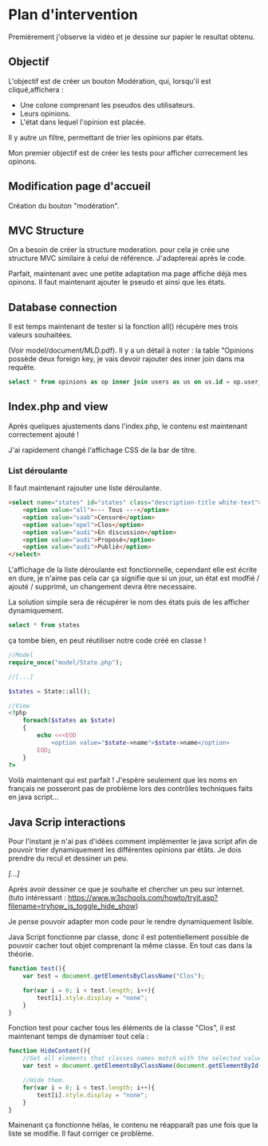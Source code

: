 # Plan d'intervention
Premièrement j'observe la vidéo et je dessine sur papier le resultat obtenu.

## Objectif
L'objectif est de créer un bouton Modération, qui, lorsqu'il est cliqué,affichera :
- Une colone comprenant les pseudos des utilisateurs.
- Leurs opinions.
- L'état dans lequel l'opinion est placée.

Il y autre un filtre, permettant de trier les opinions par états.

Mon premier objectif est de créer les tests pour afficher correcement les opinons.

## Modification page d'accueil
Création du bouton "modération".

## MVC Structure
On a besoin de créer la structure moderation. pour cela je crée une structure MVC similaire à celui de référence. J'adaptereai après le code.

Parfait, maintenant avec une petite adaptation ma page affiche déjà mes opinons. Il faut maintenant ajouter le pseudo et ainsi que les états.

## Database connection
Il est temps maintenant de tester si la fonction all() récupère mes trois valeurs souhaitées.

(Voir model/document/MLD.pdf). Il y a un détail à noter : la table "Opinions possède deux foreign key, je vais devoir rajouter des inner join dans ma requête.

```sql
select * from opinions as op inner join users as us on us.id = op.user_id inner join states as st on st.id = op.opinionstate_id
```
## Index.php and view
Après quelques ajustements dans l'index.php, le contenu est maintenant correctement ajouté !

J'ai rapidement changé l'affichage CSS de la bar de titre.

### List déroulante
Il faut maintenant rajouter une liste déroulante.

```html
<select name="states" id="states" class="description-title white-text">
    <option value="all">--- Tous ---</option>
    <option value="saab">Censuré</option>
    <option value="opel">Clos</option>
    <option value="audi">En discussion</option>
    <option value="audi">Proposé</option>
    <option value="audi">Publié</option>
</select>
```

L'affichage de la liste déroulante est fonctionnelle, cependant elle est écrite en dure, je n'aime pas cela car ça signifie que si un jour, un état est modfié / ajouté / supprimé, un changement devra être necessaire.

La solution simple sera de récupérer le nom des états puis de les afficher dynamiquement.

```sql
select * from states
```

ça tombe bien, en peut réutiliser notre code créé en classe !

```php
//Model
require_once("model/State.php");

//[...]

$states = State::all();

//View
<?php
    foreach($states as $state) 
    {
        echo <<<EOD
            <option value="$state->name">$state->name</option>
        EOD;
    }
?>
```

Voilà maintenant qui est parfait !
J'espère seulement que les noms en français ne posseront pas de problème lors des contrôles techniques faits en java script...

## Java Scrip interactions
Pour l'instant je n'ai pas d'idées comment implémenter le java script afin de pouvoir trier dynamiquement les différentes opinions par étâts. Je dois prendre du recul et dessiner un peu.

*[...]*

Après avoir dessiner ce que je souhaite et chercher un peu sur internet. 
(tuto intéressant : https://www.w3schools.com/howto/tryit.asp?filename=tryhow_js_toggle_hide_show)

Je pense pouvoir adapter mon code pour le rendre dynamiquement lisible.

Java Script fonctionne par classe, donc il est potentiellement possible de pouvoir cacher tout objet comprenant la même classe. En tout cas dans la théorie.

```js
function test(){
    var test = document.getElementsByClassName("Clos");

    for(var i = 0; i < test.length; i++){
        test[i].style.display = "none";
    }
}
```
Fonction test pour cacher tous les éléments de la classe "Clos", il est maintenant temps de dynamiser tout cela :


```js
function HideContent(){
    //Get all elements that classes names match with the selected value list     
    var test = document.getElementsByClassName(document.getElementById('states').value);

    //Hide them.
    for(var i = 0; i < test.length; i++){
        test[i].style.display = "none";
    }
}
```

Mainenant ça fonctionne hélas, le contenu ne réapparaît pas une fois que la liste se modifie. Il faut corriger ce problème.